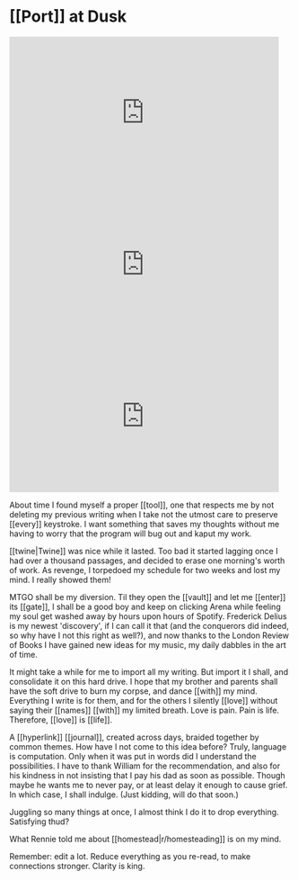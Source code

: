 
# [[Port]] at Dusk

<iframe width="480" height="270" src="https://www.youtube.com/embed/Pnq6dbM5TAM" title="Three Minutes and Thirty-Seven Seconds" frameborder="0" allow="accelerometer; autoplay; clipboard-write; encrypted-media; gyroscope; picture-in-picture; web-share" allowfullscreen></iframe>
<iframe width=480 height=270 src="https://www.youtube.com/embed/1T9o3dkdnb8" title="Nine Minutes and Sixteen Seconds" frameborder="0" allow="accelerometer; autoplay; clipboard-write; encrypted-media; gyroscope; picture-in-picture; web-share" allowfullscreen></iframe>
<iframe width="480" height="270" src="https://www.youtube.com/embed/Q_W0UL6fgQ4?list=PLM4UPPUZGf2rh_tezcw-k6JEE9dKSroXo" title="Eleven Minutes and Nine Seconds" frameborder="0" allow="accelerometer; autoplay; clipboard-write; encrypted-media; gyroscope; picture-in-picture; web-share" allowfullscreen></iframe>

About time I found myself a proper [[tool]], one that respects me by not deleting my previous writing when I take not the utmost care to preserve [[every]] keystroke. I want something that saves my thoughts without me having to worry that the program will bug out and kaput my work.

[[twine|Twine]] was nice while it lasted. Too bad it started lagging once I had over a thousand passages, and decided to erase one morning's worth of work. As revenge, I torpedoed my schedule for two weeks and lost my mind. I really showed them!

MTGO shall be my diversion. Til they open the [[vault]] and let me [[enter]] its [[gate]], I shall be a good boy and keep on clicking Arena while feeling my soul get washed away by hours upon hours of Spotify. Frederick Delius is my newest 'discovery', if I can call it that (and the conquerors did indeed, so why have I not this right as well?), and now thanks to the London Review of Books I have gained new ideas for my music, my daily dabbles in the art of time.

It might take a while for me to import all my writing. But import it I shall, and consolidate it on this hard drive. I hope that my brother and parents shall have the soft drive to burn my corpse, and dance [[with]] my mind. Everything I write is for them, and for the others I silently [[love]] without saying their [[names]] [[with]] my limited breath. Love is pain. Pain is life. Therefore, [[love]] is [[life]].

A [[hyperlink]] [[journal]], created across days, braided together by common themes. How have I not come to this idea before? Truly, language is computation. Only when it was put in words did I understand the possibilities. I have to thank William for the recommendation, and also for his kindness in not insisting that I pay his dad as soon as possible. Though maybe he wants me to never pay, or at least delay it enough to cause grief. In which case, I shall indulge. (Just kidding, will do that soon.)

Juggling so many things at once, I almost think I do it to drop everything. Satisfying thud?

What Rennie told me about [[homestead|r/homesteading]] is on my mind.

Remember: edit a lot. Reduce everything as you re-read, to make connections stronger. Clarity is king.

